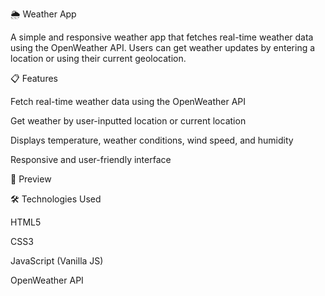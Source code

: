 🌦️ Weather App

A simple and responsive weather app that fetches real-time weather data using the OpenWeather API. Users can get weather updates by entering a location or using their current geolocation.

📋 Features

Fetch real-time weather data using the OpenWeather API

Get weather by user-inputted location or current location

Displays temperature, weather conditions, wind speed, and humidity

Responsive and user-friendly interface

📸 Preview



🛠️ Technologies Used

HTML5

CSS3

JavaScript (Vanilla JS)

OpenWeather API
